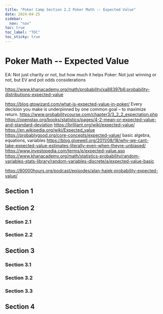 ```yaml
---
title: "Poker Camp Section 2.2 Poker Math -- Expected Value"
date: 2024-04-25
sidebar:
  nav: "nav"
toc: true
toc_label: "TOC"
toc_sticky: true
---
```


# Poker Math -- Expected Value
EA: Not just charity or not, but how much it helps
Poker: Not just winning or not, but EV and pot odds considerations 

https://www.khanacademy.org/math/probability/xa88397b6:probability-distributions-expected-value

https://blog.gtowizard.com/what-is-expected-value-in-poker/
Every decision you make is underpinned by one common goal – to maximize return.
https://www.probabilitycourse.com/chapter3/3_2_2_expectation.php 
https://openstax.org/books/statistics/pages/4-2-mean-or-expected-value-and-standard-deviation
https://brilliant.org/wiki/expected-value/ 
https://en.wikipedia.org/wiki/Expected_value 
https://probablygood.org/core-concepts/expected-value/ 
basic algebra, equations, variables
https://blog.givewell.org/2011/08/18/why-we-cant-take-expected-value-estimates-literally-even-when-theyre-unbiased/  
https://www.investopedia.com/terms/e/expected-value.asp 
https://www.khanacademy.org/math/statistics-probability/random-variables-stats-library/random-variables-discrete/a/expected-value-basic

https://80000hours.org/podcast/episodes/alan-hajek-probability-expected-value/   


## Section 1

## Section 2
### Section 2.1
### Section 2.2


## Section 3
### Section 3.1
### Section 3.2
### Section 3.3

## Section 4
